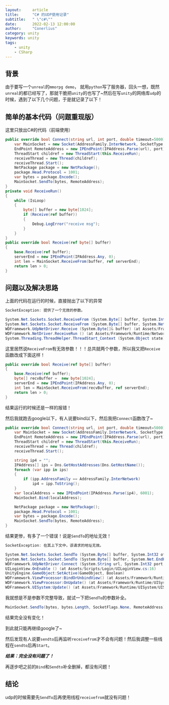 ```yaml
---
layout:     article
title:      "C# 的UDP使用记录"
subtitle:   " \"c#\""
date:       2022-02-13 12:00:00
author:     "Conerlius"
category: unity
keywords: unity
tags:
    - unity
    - CSharp
---
```


## 背景

由于要写一个`unreal`的`mmorpg demo`， 就用`python`写了服务器，回头一想，既然`unreal`的都已经写了，那就干脆把`unity`的也写了~然后在写`unity`的网络库`udp`的时候，遇到了以下几个问题，于是就记录了以下！

## 简单的基本代码（问题重现版）

这里只放出C#的代码（前端使用）

```c#
public override bool Connect(string url, int port, double timeout=5000){
    var MainSocket = new Socket(AddressFamily.InterNetwork, SocketType.Dgram, ProtocolType.Udp);
    EndPoint RemoteAddress = new IPEndPoint(IPAddress.Parse(url), port);
    ThreadStart childref = new ThreadStart(this.ReceiveRun);
    receiveThread = new Thread(childref);
    receiveThread.Start();
    NetPackage package = new NetPackage();
    package.Head.Protocol = 1001;
    var bytes = package.Encode();
    MainSocket.SendTo(bytes, RemoteAddress);
}
private void ReceiveRun()
{
    while (IsLoop)
    {
        byte[] buffer = new byte[1024];
        if (Receive(ref buffer))
        {
            Debug.LogError("receive msg");
        }
    }
}
public override bool Receive(ref byte[] buffer)
{
    base.Receive(ref buffer);
    serverEnd = new IPEndPoint(IPAddress.Any, 0);
    int len = MainSocket.ReceiveFrom(buffer, ref serverEnd);
    return len > 0;
}
```

## 问题以及解决思路

上面的代码在运行的时候，直接抛出了以下的异常

```c#
SocketException: 提供了一个无效的参数。

System.Net.Sockets.Socket.ReceiveFrom (System.Byte[] buffer, System.Int32 offset, System.Int32 size, System.Net.Sockets.SocketFlags socketFlags, System.Net.EndPoint& remoteEP) (at <743b6648c9264b5cabe5d91045f6e132>:0)
System.Net.Sockets.Socket.ReceiveFrom (System.Byte[] buffer, System.Net.EndPoint& remoteEP) (at <743b6648c9264b5cabe5d91045f6e132>:0)
WDFramework.UdpNetDriver.Receive (System.Byte[]& buffer) (at Assets/Framework/Runtime/Network/UdpNetDriver.cs:34)
WDFramework.NetDriver.ReceiveRun () (at Assets/Framework/Runtime/Network/NetDriver.cs:59)
System.Threading.ThreadHelper.ThreadStart_Context (System.Object state) (at <7b935204f5ff4bcab44b3b0ebca330bf>:0)
```
这里居然说`ReceiveFrom`有无效参数！！！总共就两个参数，所以我又把`Receive`函数改成下面这样！

```c#
public override bool Receive(ref byte[] buffer)
{
    base.Receive(ref buffer);
    byte[] recvBuffer =  new byte[1024];
    serverEnd = new IPEndPoint(IPAddress.Any, 0);
    int len = MainSocket.ReceiveFrom(recvBuffer, ref serverEnd);
    return len > 0;
}
```

结果运行的时候还是一样的报错！

然后我就跑去google以下，有人说要bind以下，然后我把`Connect`函数改了~

```c#
public override bool Connect(string url, int port, double timeout=5000){
    var MainSocket = new Socket(AddressFamily.InterNetwork, SocketType.Dgram, ProtocolType.Udp);
    EndPoint RemoteAddress = new IPEndPoint(IPAddress.Parse(url), port);
    ThreadStart childref = new ThreadStart(this.ReceiveRun);
    receiveThread = new Thread(childref);
    receiveThread.Start();

    string ip4 = "";
    IPAddress[] ips = Dns.GetHostAddresses(Dns.GetHostName());
    foreach (var ipp in ips)
    {
        if (ipp.AddressFamily == AddressFamily.InterNetwork)
            ip4 = ipp.ToString();
    }
    var localAddress = new IPEndPoint(IPAddress.Parse(ip4), 6001);
    MainSocket.Bind(localAddress);

    NetPackage package = new NetPackage();
    package.Head.Protocol = 1001;
    var bytes = package.Encode();
    MainSocket.SendTo(bytes, RemoteAddress);
}
```

结果更惨，有多了一个错误！说是`SendTo`的地址无效！

```c#
SocketException: 在其上下文中，该请求的地址无效。

System.Net.Sockets.Socket.SendTo (System.Byte[] buffer, System.Int32 offset, System.Int32 size, System.Net.Sockets.SocketFlags socketFlags, System.Net.EndPoint remoteEP) (at <743b6648c9264b5cabe5d91045f6e132>:0)
System.Net.Sockets.Socket.SendTo (System.Byte[] buffer, System.Net.EndPoint remoteEP) (at <743b6648c9264b5cabe5d91045f6e132>:0)
WDFramework.UdpNetDriver.Connect (System.String url, System.Int32 port, System.Double timeout) (at Assets/Framework/Runtime/Network/UdpNetDriver.cs:38)
UILoginView.OnEnable () (at Assets/Scripts/Login/UILoginView.cs:16)
UnityEngine.GameObject:SetActive(GameObject, Boolean)
WDFramework.ViewProcessor:BindOrUnbindView() (at Assets/Framework/Runtime/UISystem/ViewProcessor.cs:170)
WDFramework.ViewProcessor:OnUpdate() (at Assets/Framework/Runtime/UISystem/ViewProcessor.cs:107)
WDFramework.UISystem:Update() (at Assets/Framework/Runtime/UISystem/UISystem.cs:162)

```

我就想是不是参数不完整导致，就试一下把`SendTo`的参数补全。

```c#
MainSocket.SendTo(bytes, bytes.Length, SocketFlags.None, RemoteAddress);
```
结果完全没有变化！

到此就只能再继续google了~

然后发现有人说要`sendto`后再监听`receivefrom`才不会有问题！然后我调整一些线程在`sendto`后再`Start`。

***结果：完全没有问题了！***

再逐步吧之前的`Bind`和`Sendto`补全删掉，都没有问题！

## 结论

udp的时候需要先`SendTo`后再使用线程`receivefrom`就没有问题！